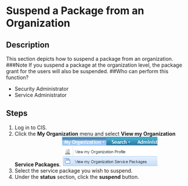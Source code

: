 # Suspend a Package from an Organization
## Description
This section depicts how to suspend a package from an organization.
###Note
If you suspend a package at the organization level, the package grant for the users will also be suspended.
##Who can perform this function?
* Security Administrator
* Service Administrator

## Steps
1. Log in to CIS.
2. Click the **My Organization** menu and select **View my Organization Service Packages**.
![](spo-2.png)
3. Select the service package you wish to suspend.
4. Under the **status** section, click the **suspend** button.


